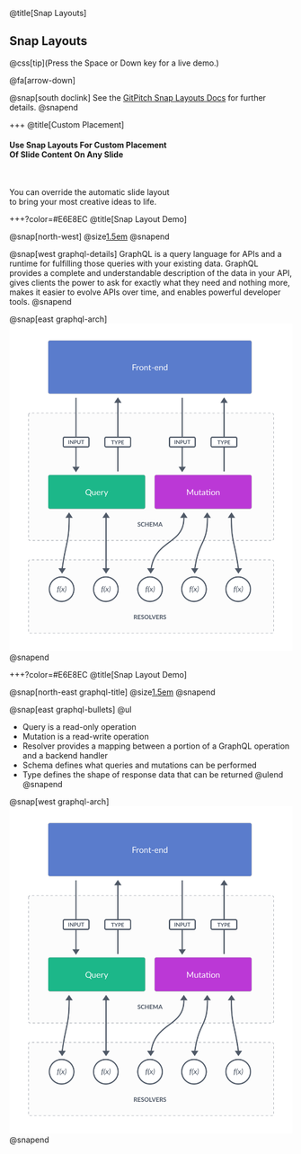 @title[Snap Layouts]

## Snap Layouts
@css[tip](Press the Space or Down key for a live demo.)

@fa[arrow-down]

@snap[south doclink]
See the [GitPitch Snap Layouts Docs](https://gitpitch.com/docs/layout-features) for further details.
@snapend

+++
@title[Custom Placement]

#### Use Snap Layouts For Custom Placement<br>Of Slide Content On Any Slide

<br>

You can override the automatic slide layout<br>to bring your most creative ideas to life.

+++?color=#E6E8EC
@title[Snap Layout Demo]

@snap[north-west]
@size[1.5em](GraphQL)
@snapend

@snap[west graphql-details]
GraphQL is a query language for APIs and a runtime for fulfilling those queries with your existing data. GraphQL provides a complete and understandable description of the data in your API, gives clients the power to ask for exactly what they need and nothing more, makes it easier to evolve APIs over time, and enables powerful developer tools.
@snapend

@snap[east graphql-arch]
![](assets/img/graphql.png)
@snapend

+++?color=#E6E8EC
@title[Snap Layout Demo]

@snap[north-east graphql-title]
@size[1.5em](GraphQL)
@snapend

@snap[east graphql-bullets]
@ul[](false)
- Query is a read-only operation
- Mutation is a read-write operation
- Resolver provides a mapping between a portion of a GraphQL operation and a backend handler
- Schema defines what queries and mutations can be performed
- Type defines the shape of response data that can be returned
@ulend
@snapend

@snap[west graphql-arch]
![](assets/img/graphql.png)
@snapend

